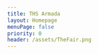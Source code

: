 ```yaml
---
title: THS Armada
layout: Homepage
menuPage: false
priority: 0
header: /assets/TheFair.png
---
```

 


